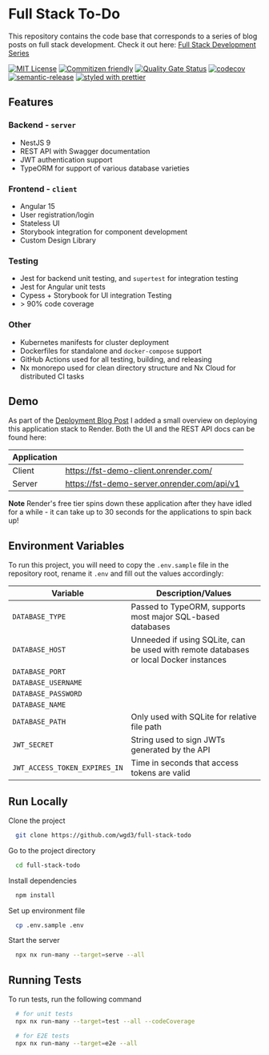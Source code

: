 # Full Stack To-Do

This repository contains the code base that corresponds to a series of blog posts on full stack development. Check it out here: [Full Stack Development Series](https://thefullstack.engineer/full-stack-development-series-an-introduction/)

[![MIT License](https://img.shields.io/badge/License-MIT-green.svg)](https://choosealicense.com/licenses/mit/)
[![Commitizen friendly](https://img.shields.io/badge/commitizen-friendly-brightgreen.svg)](http://commitizen.github.io/cz-cli/)
[![Quality Gate Status](https://sonarcloud.io/api/project_badges/measure?project=wgd3_full-stack-todo&metric=alert_status)](https://sonarcloud.io/summary/new_code?id=wgd3_full-stack-todo)
[![codecov](https://codecov.io/gh/wgd3/full-stack-todo/branch/main/graph/badge.svg?token=YvdXIYy0ji)](https://codecov.io/gh/wgd3/full-stack-todo)
[![semantic-release](https://img.shields.io/badge/%20%20%F0%9F%93%A6%F0%9F%9A%80-semantic--release-e5079.svg?style=flat-square)](https://github.com/semantic-release/semantic-release)
[![styled with prettier](https://img.shields.io/badge/styled_with-prettier-ff69b4.svg?style=flat-square)](https://github.com/prettier/prettier)

## Features

### Backend - `server`

- NestJS 9
- REST API with Swagger documentation
- JWT authentication support
- TypeORM for support of various database varieties

### Frontend - `client`

- Angular 15
- User registration/login
- Stateless UI
- Storybook integration for component development
- Custom Design Library

### Testing

- Jest for backend unit testing, and `supertest` for integration testing
- Jest for Angular unit tests
- Cypess + Storybook for UI integration Testing
- \> 90% code coverage

### Other

- Kubernetes manifests for cluster deployment
- Dockerfiles for standalone and `docker-compose` support
- GitHub Actions used for all testing, building, and releasing
- Nx monorepo used for clean directory structure and Nx Cloud for distributed CI tasks

## Demo

As part of the [Deployment Blog Post](https://thefullstack.engineer/full-stack-development-series-part-6-application-deployment-and-ci-cd/) I added a small overview on deploying this application stack to Render. Both the UI and the REST API docs can be found here:

| Application |                                             |
| ----------- | ------------------------------------------- |
| Client      | https://fst-demo-client.onrender.com/       |
| Server      | https://fst-demo-server.onrender.com/api/v1 |

**Note** Render's free tier spins down these application after they have idled for a while - it can take up to 30 seconds for the applications to spin back up!

## Environment Variables

To run this project, you will need to copy the `.env.sample` file in the repository root, rename it `.env` and fill out the values accordingly:

| Variable                      | Description/Values                                                                    |
| ----------------------------- | ------------------------------------------------------------------------------------- |
| `DATABASE_TYPE`               | Passed to TypeORM, supports most major SQL-based databases                            |
| `DATABASE_HOST`               | Unneeded if using SQLite, can be used with remote databases or local Docker instances |
| `DATABASE_PORT`               |                                                                                       |
| `DATABASE_USERNAME`           |                                                                                       |
| `DATABASE_PASSWORD`           |                                                                                       |
| `DATABASE_NAME`               |                                                                                       |
| `DATABASE_PATH`               | Only used with SQLite for relative file path                                          |
| `JWT_SECRET`                  | String used to sign JWTs generated by the API                                         |
| `JWT_ACCESS_TOKEN_EXPIRES_IN` | Time in seconds that access tokens are valid                                          |

## Run Locally

Clone the project

```bash
  git clone https://github.com/wgd3/full-stack-todo
```

Go to the project directory

```bash
  cd full-stack-todo
```

Install dependencies

```bash
  npm install
```

Set up environment file

```bash
  cp .env.sample .env
```

Start the server

```bash
  npx nx run-many --target=serve --all
```

## Running Tests

To run tests, run the following command

```bash
  # for unit tests
  npx nx run-many --target=test --all --codeCoverage

  # for E2E tests
  npx nx run-many --target=e2e --all
```
